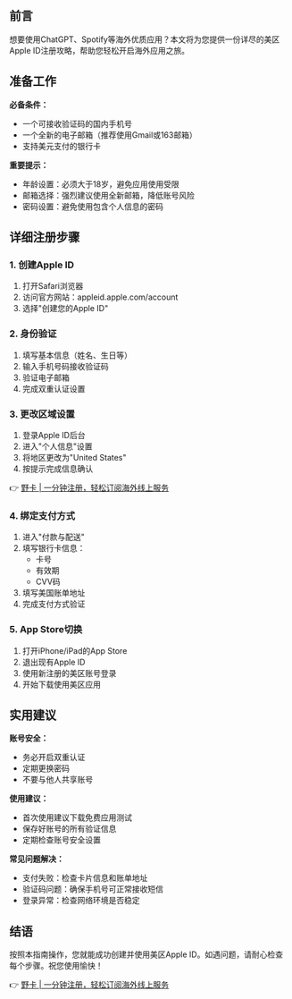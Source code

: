 ## 前言

想要使用ChatGPT、Spotify等海外优质应用？本文将为您提供一份详尽的美区Apple ID注册攻略，帮助您轻松开启海外应用之旅。

## 准备工作

**必备条件：**

- 一个可接收验证码的国内手机号
- 一个全新的电子邮箱（推荐使用Gmail或163邮箱）
- 支持美元支付的银行卡

**重要提示：**

- 年龄设置：必须大于18岁，避免应用使用受限
- 邮箱选择：强烈建议使用全新邮箱，降低账号风险
- 密码设置：避免使用包含个人信息的密码

## 详细注册步骤

### 1. 创建Apple ID

1. 打开Safari浏览器
2. 访问官方网站：appleid.apple.com/account
3. 选择"创建您的Apple ID"

### 2. 身份验证

1. 填写基本信息（姓名、生日等）
2. 输入手机号码接收验证码
3. 验证电子邮箱
4. 完成双重认证设置

### 3. 更改区域设置

1. 登录Apple ID后台
2. 进入"个人信息"设置
3. 将地区更改为"United States"
4. 按提示完成信息确认

👉 [野卡 | 一分钟注册，轻松订阅海外线上服务](https://bit.ly/bewildcard)

### 4. 绑定支付方式

1. 进入"付款与配送"
2. 填写银行卡信息：
   - 卡号
   - 有效期
   - CVV码
3. 填写美国账单地址
4. 完成支付方式验证

### 5. App Store切换

1. 打开iPhone/iPad的App Store
2. 退出现有Apple ID
3. 使用新注册的美区账号登录
4. 开始下载使用美区应用

## 实用建议

**账号安全：**
- 务必开启双重认证
- 定期更换密码
- 不要与他人共享账号

**使用建议：**
- 首次使用建议下载免费应用测试
- 保存好账号的所有验证信息
- 定期检查账号安全设置

**常见问题解决：**
- 支付失败：检查卡片信息和账单地址
- 验证码问题：确保手机号可正常接收短信
- 登录异常：检查网络环境是否稳定

## 结语

按照本指南操作，您就能成功创建并使用美区Apple ID。如遇问题，请耐心检查每个步骤。祝您使用愉快！

👉 [野卡 | 一分钟注册，轻松订阅海外线上服务](https://bit.ly/bewildcard)